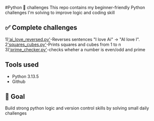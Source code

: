 #Python 🐍 challenges
This repo contains my beginner-friendly Python challenges I'm solving to improve logic and coding skill

## ✅ Complete challenges
1)['ai_love_reversed.py'](https://github.com/Aditya0314/phython--challenges/commit/d60e0f9320d6e077da63710f986c62543a32c018)-Reverses sentences "I love Ai" -> "AI love I".
2['squares_cubes.py'](https://github.com/Aditya0314/phython--challenges/commit/c5f5b2f1c2ac1a26b756232e41fe9e1848be4a93)-Prints squares and cubes from 1 to n
3)['prime_checker.py'](https://github.com/Aditya0314/phython--challenges/commit/a8ca30fae674d1196888cf08b52e4ed47557d092)-checks wheher a number is even/odd and prime

## Tools used
- Python 3.13.5
- Github

## 🚀 Goal
Build strong python logic and version control skills by solving small daily challenges
